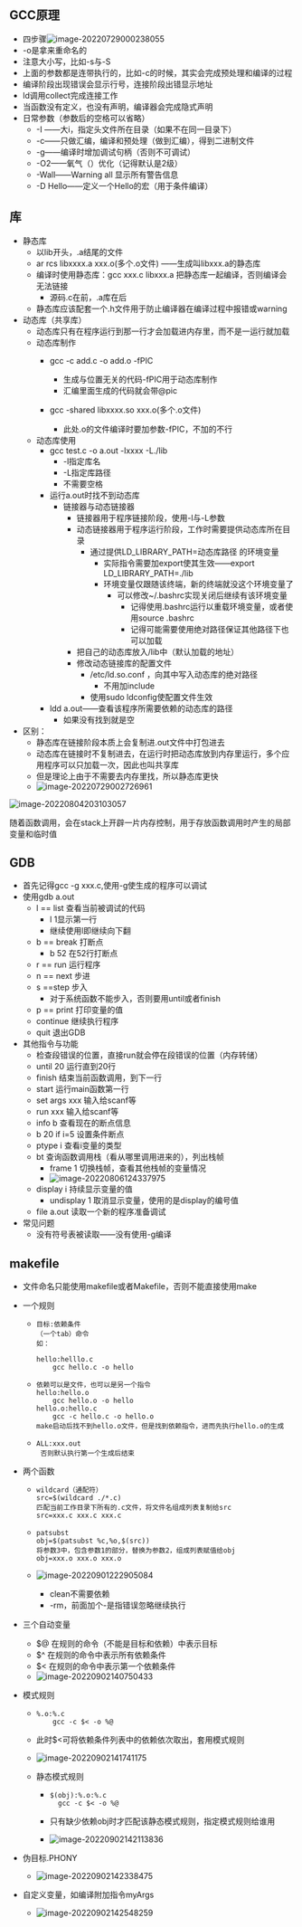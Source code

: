 ## GCC原理

-  四步骤![image-20220729000238055](https://github.xutongxin.me/https://raw.githubusercontent.com/xutongxin1/PictureBed/master/img0/image-20220729000238055.png)
  - -o是拿来重命名的
  - 注意大小写，比如-s与-S
  - 上面的参数都是连带执行的，比如-c的时候，其实会完成预处理和编译的过程
  - 编译阶段出现错误会显示行号，连接阶段出错显示地址
  - ld调用collect完成连接工作
  - 当函数没有定义，也没有声明，编译器会完成隐式声明
- 日常参数（参数后的空格可以省略）
  - -I ——大i，指定头文件所在目录（如果不在同一目录下）
  - -c——只做汇编，编译和预处理（做到汇编），得到二进制文件
  - -g——编译时增加调试句柄（否则不可调试） 
  - -O2——氧气（）优化（记得默认是2级）
  - -Wall——Warning all 显示所有警告信息
  - -D Hello——定义一个Hello的宏（用于条件编译）

## 库

- 静态库
  - 以lib开头，.a结尾的文件
  - ar rcs libxxxx.a xxx.o(多个.o文件) ——生成叫libxxx.a的静态库
  - 编译时使用静态库：gcc xxx.c libxxx.a 把静态库一起编译，否则编译会无法链接
    - 源码.c在前，.a库在后
  - 静态库应该配套一个.h文件用于防止编译器在编译过程中报错或warning
- 动态库（共享库）
  - 动态库只有在程序运行到那一行才会加载进内存里，而不是一运行就加载
  - 动态库制作
    - gcc -c add.c -o add.o -fPIC
      - 生成与位置无关的代码-fPIC用于动态库制作
      - 汇编里面生成的代码就会带@pic

    - gcc -shared libxxxx.so xxx.o(多个.o文件)
      - 此处.o的文件编译时要加参数-fPIC，不加的不行
  - 动态库使用
    - gcc test.c -o a.out -lxxxx -L./lib
      - -l指定库名
      - -L指定库路径
      - 不需要空格
    - 运行a.out时找不到动态库
      - 链接器与动态链接器
        - 链接器用于程序链接阶段，使用-l与-L参数
        - 动态链接器用于程序运行阶段，工作时需要提供动态库所在目录
          - 通过提供LD_LIBRARY_PATH=动态库路径 的环境变量
            - 实际指令需要加export使其生效——export LD_LIBRARY_PATH=./lib
            - 环境变量仅跟随该终端，新的终端就没这个环境变量了
              - 可以修改~/.bashrc实现关闭后继续有该环境变量
                - 记得使用.bashrc运行以重载环境变量，或者使用source .bashrc
                - 记得可能需要使用绝对路径保证其他路径下也可以加载
        - 把自己的动态库放入/lib中（默认加载的地址）
        - 修改动态链接库的配置文件
          - /etc/ld.so.conf ，向其中写入动态库的绝对路径
            - 不用加include
          - 使用sudo ldconfig使配置文件生效
    - ldd a.out——查看该程序所需要依赖的动态库的路径
      - 如果没有找到就是空
- 区别：
  - 静态库在链接阶段本质上会复制进.out文件中打包进去
  - 动态库在链接时不复制进去，在运行时把动态库放到内存里运行，多个应用程序可以只加载一次，因此也叫共享库
  - 但是理论上由于不需要去内存里找，所以静态库更快
  - ![image-20220729002726961](https://github.xutongxin.me/https://raw.githubusercontent.com/xutongxin1/PictureBed/master/img0/image-20220729002726961.png)

![image-20220804203103057](https://github.xutongxin.me/https://raw.githubusercontent.com/xutongxin1/PictureBed/master/img0/image-20220804203103057.png)

随着函数调用，会在stack上开辟一片内存控制，用于存放函数调用时产生的局部变量和临时值

## GDB

- 首先记得gcc -g xxx.c,使用-g使生成的程序可以调试
- 使用gdb a.out
  - l ==  list 查看当前被调试的代码
    - l 1显示第一行
    - 继续使用l即继续向下翻
  - b == break 打断点
    - b 52 在52行打断点
  - r == run 运行程序
  - n == next 步进
  - s ==step 步入
    - 对于系统函数不能步入，否则要用until或者finish
  - p == print 打印变量的值
  - continue 继续执行程序
  - quit 退出GDB
- 其他指令与功能
  - 检查段错误的位置，直接run就会停在段错误的位置（内存转储）
  - until 20 运行直到20行
  - finish 结束当前函数调用，到下一行
  - start 运行main函数第一行
  - set args xxx 输入给scanf等
  - run xxx 输入给scanf等
  - info b 查看现在的断点信息
  - b 20 if i=5 设置条件断点
  - ptype i 查看i变量的类型
  - bt 查询函数调用栈（看从哪里调用进来的），列出栈帧
    - frame 1 切换栈帧，查看其他栈帧的变量情况
    - ![image-20220806124337975](https://github.xutongxin.me/https://raw.githubusercontent.com/xutongxin1/PictureBed/master/img0/image-20220806124337975.png)
  - display i 持续显示变量的值
    - undisplay 1 取消显示变量，使用的是display的编号值
  - file a.out 读取一个新的程序准备调试
- 常见问题
  - 没有符号表被读取——没有使用-g编译

## makefile

- 文件命名只能使用makefile或者Makefile，否则不能直接使用make

- 一个规则

  - ```
    目标:依赖条件
    （一个tab）命令
    如：
    
    hello:helllo.c
    	gcc hello.c -o hello
    ```

  - ```
    依赖可以是文件，也可以是另一个指令
    hello:hello.o
    	gcc hello.o -o hello
    hello.o:hello.c
    	gcc -c hello.c -o hello.o
    make启动后找不到hello.o文件，但是找到依赖指令，进而先执行hello.o的生成
    ```
  
  - ```
    ALL:xxx.out
     否则默认执行第一个生成后结束
    ```

- 两个函数

  - ```
    wildcard（通配符）
    src=$(wildcard ./*.c)
    匹配当前工作目录下所有的.c文件，将文件名组成列表复制给src
    src=xxx.c xxx.c xxx.c
    ```

  - ```
    patsubst
    obj=$(patsubst %c,%o,$(src))
    将参数3中，包含参数1的部分，替换为参数2，组成列表赋值给obj
    obj=xxx.o xxx.o xxx.o
    ```

  - ![image-20220901222905084](https://github.xutongxin.me/https://raw.githubusercontent.com/xutongxin1/PictureBed/master/img0/image-20220901222905084.png)

    - clean不需要依赖
    - -rm，前面加个-是指错误忽略继续执行

- 三个自动变量

  - $@ 在规则的命令（不能是目标和依赖）中表示目标
  - $^ 在规则的命令中表示所有依赖条件
  - $< 在规则的命令中表示第一个依赖条件
  -  ![image-20220902140750433](https://github.xutongxin.me/https://raw.githubusercontent.com/xutongxin1/PictureBed/master/img0/image-20220902140750433.png)

- 模式规则

  - ```
    %.o:%.c
    	gcc -c $< -o %@
    ```

  - 此时$<可将依赖条件列表中的依赖依次取出，套用模式规则

  - ![image-20220902141741175](https://raw.githubusercontents.com/xutongxin1/PictureBed/master/img0/image-20220902141741175.png)

  - 静态模式规则

    - ```
      $(obj):%.o:%.c
      	gcc -c $< -o %@
      ```

    - 只有缺少依赖obj时才匹配该静态模式规则，指定模式规则给谁用

    - ![image-20220902142113836](https://github.xutongxin.me/https://raw.githubusercontent.com/xutongxin1/PictureBed/master/img0/image-20220902142113836.png)

- 伪目标.PHONY

  - ![image-20220902142338475](https://github.xutongxin.me/https://raw.githubusercontent.com/xutongxin1/PictureBed/master/img0/image-20220902142338475.png)

- 自定义变量，如编译附加指令myArgs
  - ![image-20220902142548259](https://github.xutongxin.me/https://raw.githubusercontent.com/xutongxin1/PictureBed/master/img0/image-20220902142548259.png)


